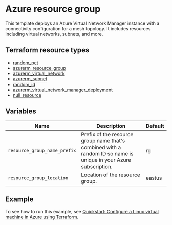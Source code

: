 # Azure resource group

This template deploys an Azure Virtual Network Manager instance with a connectivity configuration for a mesh topology. It includes resources including virtual networks, subnets, and more.

## Terraform resource types

- [random_pet](https://registry.terraform.io/providers/hashicorp/random/latest/docs/resources/pet)
- [azurerm_resource_group](https://registry.terraform.io/providers/hashicorp/azurerm/latest/docs/resources/resource_group)
- [azurerm_virtual_network](https://registry.terraform.io/providers/hashicorp/azurerm/latest/docs/resources/virtual_network)
- [azurerm_subnet](https://registry.terraform.io/providers/hashicorp/azurerm/latest/docs/resources/subnet)
- [random_id](https://registry.terraform.io/providers/hashicorp/random/latest/docs/resources/id)
- [azurerm_virtual_network_manager_deployment](https://registry.terraform.io/providers/hashicorp/azurerm/latest/docs/resources/network_manager_deployment)
- [null_resource](https://registry.terraform.io/providers/hashicorp/null/latest/docs/resources/resource)

## Variables

| **Name** | **Description** | **Default** |
|---|---|---|
| `resource_group_name_prefix` | Prefix of the resource group name that's combined with a random ID so name is unique in your Azure subscription. | rg |
| `resource_group_location` | Location of the resource group. | eastus |

## Example

To see how to run this example, see [Quickstart: Configure a Linux virtual machine in Azure using Terraform](https://docs.microsoft.com/azure/developer/terraform/create-linux-virtual-machine-with-infrastructure).
